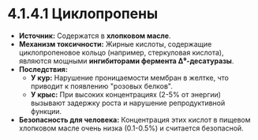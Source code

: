# 4.1.4.1 Циклопропены

*   **Источник:** Содержатся в **хлопковом масле**.
*   **Механизм токсичности:** Жирные кислоты, содержащие циклопропеновое кольцо (например, стеркуловая кислота), являются мощными **ингибиторами фермента Δ⁹-десатуразы**.
*   **Последствия:**
    *   **У кур:** Нарушение проницаемости мембран в желтке, что приводит к появлению "розовых белков".
    *   **У крыс:** При высоких концентрациях (2-5% от энергии) вызывают задержку роста и нарушение репродуктивной функции.
*   **Безопасность для человека:** Концентрация этих кислот в пищевом хлопковом масле очень низка (0.1-0.5%) и считается безопасной.

